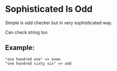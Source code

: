 # Sophisticated Is Odd

Simple is odd checker but in very sophisticated way.

Can check string too

## Example: 
    "one hundred one" => even
    "one hundred sixty six" => odd